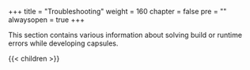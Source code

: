 +++
title = "Troubleshooting"
weight = 160
chapter = false
pre = ""
alwaysopen = true
+++

This section contains various information about solving build or runtime errors while developing capsules.

{{< children >}}